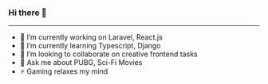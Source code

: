 ### Hi there 👋
___

- 🔭 I’m currently working on Laravel, React.js
- 🌱 I’m currently learning Typescript, Django
- 👯 I’m looking to collaborate on creative frontend tasks
- 💬 Ask me about PUBG, Sci-Fi Movies
- ⚡ Gaming relaxes my mind
